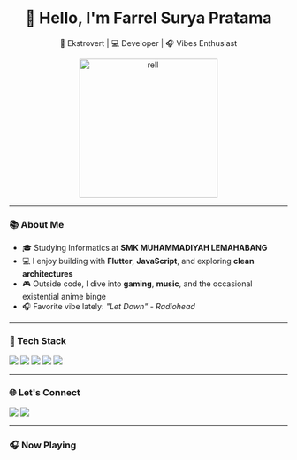 <h1 align="center">👋 Hello, I'm Farrel Surya Pratama</h1>
<p align="center">🧠 Ekstrovert | 💻 Developer | 🎧 Vibes Enthusiast</p>

<p align="center">
  <img src="https://i.imgur.com/l8vRkzr.jpg" width="250" alt="rell"/>
</p>

---

### 📚 About Me

- 🎓 Studying Informatics at **SMK MUHAMMADIYAH LEMAHABANG**
- 💻 I enjoy building with **Flutter**, **JavaScript**, and exploring **clean architectures**
- 🎮 Outside code, I dive into **gaming**, **music**, and the occasional existential anime binge
- 🎧 Favorite vibe lately: _"Let Down" - Radiohead_

---

### 🚀 Tech Stack
<p>
  <img src="https://img.shields.io/badge/Dart-0175C2?style=for-the-badge&logo=dart&logoColor=white"/>
  <img src="https://img.shields.io/badge/Flutter-02569B?style=for-the-badge&logo=flutter&logoColor=white"/>
  <img src="https://img.shields.io/badge/JavaScript-F7DF1E?style=for-the-badge&logo=javascript&logoColor=black"/>
  <img src="https://img.shields.io/badge/Java-007396?style=for-the-badge&logo=java&logoColor=white"/>
  <img src="https://img.shields.io/badge/HTML-E34F26?style=for-the-badge&logo=html5&logoColor=white"/>
</p>

---

### 🌐 Let's Connect
<p>
  <a href="https://instagram.com/rel_zxlye" target="_blank">
    <img src="https://img.shields.io/badge/Instagram-E4405F?style=for-the-badge&logo=instagram&logoColor=white"/>
  </a>
  <a href="mailto:relufavcore@gmail.com">
    <img src="https://img.shields.io/badge/Gmail-D14836?style=for-the-badge&logo=gmail&logoColor=white"/>
  </a>
</p>

---

### 🎧 Now Playing
